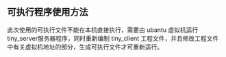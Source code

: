 ## 可执行程序使用方法

此次使用的可执行文件不能在本机直接执行，需要由 ubantu 虚拟机运行 tiny_server服务器程序，同时重新编制 tiny_client 工程文件，并且修改工程文件中有关虚拟机地址的部分，生成可执行文件才可重新运行。